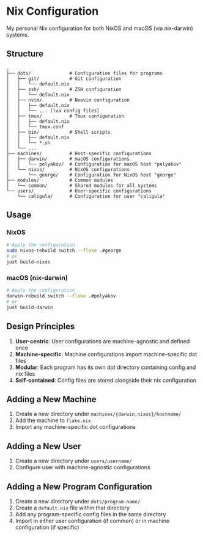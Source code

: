 # Nix Configuration

My personal Nix configuration for both NixOS and macOS (via nix-darwin) systems.

## Structure

```
.
├── dots/              # Configuration files for programs
│   ├── git/           # Git configuration
│   │   └── default.nix
│   ├── zsh/           # ZSH configuration  
│   │   └── default.nix
│   ├── nvim/          # Neovim configuration
│   │   ├── default.nix
│   │   └── ... (lua config files)
│   ├── tmux/          # Tmux configuration
│   │   ├── default.nix
│   │   └── tmux.conf
│   ├── bin/           # Shell scripts
│   │   ├── default.nix
│   │   └── *.sh
│   └── ...
├── machines/          # Host-specific configurations
│   ├── darwin/        # macOS configurations
│   │   └── polyakov/  # Configuration for macOS host "polyakov"
│   └── nixos/         # NixOS configurations
│       └── george/    # Configuration for NixOS host "george"
├── modules/           # Common modules
│   └── common/        # Shared modules for all systems
└── users/             # User-specific configurations
    └── caligula/      # Configuration for user "caligula"
```

## Usage

### NixOS

```bash
# Apply the configuration
sudo nixos-rebuild switch --flake .#george
# or
just build-nixos
```

### macOS (nix-darwin)

```bash
# Apply the configuration 
darwin-rebuild switch --flake .#polyakov
# or
just build-darwin
```

## Design Principles

1. **User-centric**: User configurations are machine-agnostic and defined once
2. **Machine-specific**: Machine configurations import machine-specific dot files
3. **Modular**: Each program has its own dot directory containing config and nix files
4. **Self-contained**: Config files are stored alongside their nix configuration

## Adding a New Machine

1. Create a new directory under `machines/{darwin,nixos}/hostname/`
2. Add the machine to `flake.nix`
3. Import any machine-specific dot configurations

## Adding a New User

1. Create a new directory under `users/username/`
2. Configure user with machine-agnostic configurations

## Adding a New Program Configuration

1. Create a new directory under `dots/program-name/`
2. Create a `default.nix` file within that directory
3. Add any program-specific config files in the same directory
4. Import in either user configuration (if common) or in machine configuration (if specific)
